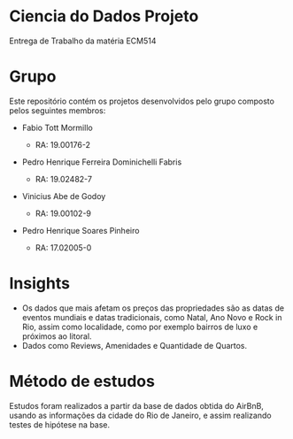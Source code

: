 # Ciencia do Dados Projeto
Entrega de Trabalho da matéria ECM514

# Grupo

Este repositório contém os projetos desenvolvidos pelo grupo composto pelos seguintes membros:

- Fabio Tott Mormillo
  - RA: 19.00176-2

- Pedro Henrique Ferreira Dominichelli Fabris
  - RA: 19.02482-7

- Vinicius Abe de Godoy
  - RA: 19.00102-9

- Pedro Henrique Soares Pinheiro
  - RA: 17.02005-0

# Insights

- Os dados que mais afetam os preços das propriedades são as datas de eventos mundiais e datas tradicionais, como Natal, Ano Novo e Rock in Rio, assim como localidade, como por exemplo bairros de luxo e próximos ao litoral.
- Dados como Reviews, Amenidades e Quantidade de Quartos.

# Método de estudos

Estudos foram realizados a partir da base de dados obtida do AirBnB, usando as informações da cidade do Rio de Janeiro, e assim realizando testes de hipótese na base.
